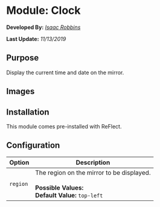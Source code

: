 # Module: Clock

**Developed By:** *[Isaac Robbins](https://github.com/MeAwesome)*

**Last Update:** *11/13/2019*

## Purpose

Display the current time and date on the mirror.

## Images



## Installation

This module comes pre-installed with ReFlect.

## Configuration

| Option | Description
| ------ | ------
| `region` | The region on the mirror to be displayed. <br><br> **Possible Values:** <br> **Default Value:** `top-left`

##
